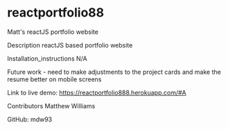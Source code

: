 # reactportfolio88

Matt's reactJS portfolio website

Description reactJS based portfolio website

Installation_instructions N/A

Future work - need to make adjustments to the project cards and make the resume better on mobile screens

Link to live demo: https://reactportfolio888.herokuapp.com/#A

Contributors Matthew Williams

GitHub: mdw93
